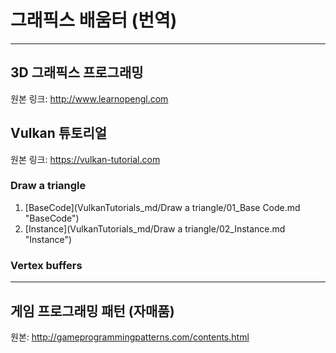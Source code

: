 # 그래픽스 배움터 (번역)   
***   
## 3D 그래픽스 프로그래밍
원본 링크: http://www.learnopengl.com

## Vulkan 튜토리얼   
원본 링크: https://vulkan-tutorial.com
### Draw a triangle   
1. [BaseCode](VulkanTutorials_md/Draw a triangle/01_Base Code.md "BaseCode")   
2. [Instance](VulkanTutorials_md/Draw a triangle/02_Instance.md "Instance")   

### Vertex buffers


***   
## 게임 프로그래밍 패턴 (자매품)
원본: http://gameprogrammingpatterns.com/contents.html
